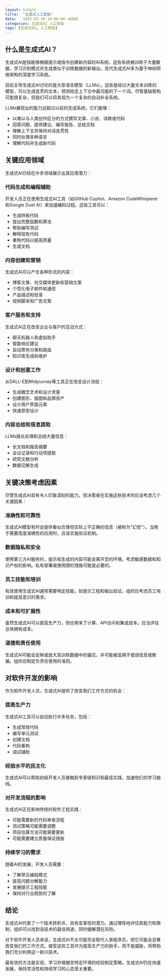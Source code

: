 ```yaml
---
layout: single
title:  "生成式人工智能"
date:   2025-03-30 10:00:00 +0800
categories: 生成式AI 人工智能
tags: [生成式AI, 人工智能]
---
```


## 什么是生成式AI？

生成式AI是指能够根据提示或指令创建新内容的AI系统。这些系统被训练于大量数据，学习识别模式并生成类似于训练数据的新输出。现代生成式AI多为基于神经网络架构的深度学习系统。

目前主导生成式AI讨论的是大型语言模型（LLMs）。这些是经过大量文本训练的模型，可以生成连贯的文本，预测给定上下文中最可能的下一个词。尽管基础架构可能很复杂，但我们可以将其视为一个复杂的自动补全系统。

LLMs展现出的能力远超过以前的生成系统，它们能够：
- 以难以与人类创作区分的方式撰写文章、小说、诗歌或代码
- 回答问题、提供建议、编写报告、总结文档
- 理解上下文并保持对话连贯性
- 同时处理多种语言
- 理解代码并生成新代码

## 关键应用领域

生成式AI已经在许多领域展示出其应用潜力：

### 代码生成和编程辅助

开发人员正在使用生成式AI工具（如GitHub Copilot、Amazon CodeWhisperer和Google Duet AI）来加速编码过程。这些工具可以：
- 生成样板代码
- 提出完整函数和算法
- 帮助编写测试
- 解释现有代码
- 重构代码以提高质量
- 生成文档

### 内容创建和营销

生成式AI可以产生各种形式的内容：
- 博客文章、社交媒体更新和营销文案
- 个性化电子邮件和通信
- 产品描述和目录
- 视频脚本和广告文案

### 客户服务和支持

生成式AI正在改变企业与客户的互动方式：
- 聊天机器人和虚拟助手
- 智能响应建议
- 自动票务分类和路由
- 知识库生成和维护

### 设计和创意工作

从DALL-E到Midjourney等工具正在改变设计流程：
- 生成概念艺术和设计灵感
- 创建图形、插图和品牌资产
- 设计用户界面元素
- 快速原型设计

### 内容总结和信息提取

LLMs擅长处理和总结大量信息：
- 长文档和报告摘要
- 会议记录和行动项提取
- 研究文献分析
- 数据见解生成

## 关键决策考虑因素

尽管生成式AI具有令人印象深刻的能力，但决策者在实施这些技术时应该考虑几个关键因素：

### 准确性和可靠性

生成式AI模型有时会提供看似合理但实际上不正确的信息（被称为"幻觉"）。当用于需要高度准确性的应用时，应该实施验证机制。

### 数据隐私和安全

使用第三方AI服务时，提示和生成的内容可能会离开您的环境。考虑敏感数据和知识产权的影响。私有部署或使用围栏措施可能是必要的。

### 员工技能和培训

有效使用生成式AI通常需要特定技能，如提示工程和输出验证。组织应考虑员工培训和提高意识的需求。

### 成本和可扩展性

虽然生成式AI可以提高生产力，但也带来了计算、API访问和集成成本。应当评估总体拥有成本。

### 道德和责任使用

生成式AI可能会反映或放大其训练数据中的偏见，并可能被滥用于错误信息或欺骗。组织应制定负责任使用的准则。

## 对软件开发的影响

作为软件开发人员，生成式AI提供了改变我们工作方式的机会：

### 提高生产力

生成式AI工具可以自动执行许多任务，包括：
- 生成常规代码
- 编写单元测试
- 创建文档
- 代码重构
- 调试辅助

### 经验水平的民主化

生成式AI可以帮助初级开发人员接触到专家级知识和最佳实践，加速他们的学习曲线。

### 对开发流程的影响

生成式AI正在影响传统的软件工程实践：
- 可能需要新的代码审查流程
- 测试策略可能需要调整
- 项目估算方法可能需要更新
- 可能需要建立质量保证措施

### 持续学习的需求

随着AI的发展，开发人员需要：
- 了解常见编程模式
- 提高问题分解能力
- 发展提示工程技能
- 保持对行业趋势的了解

## 结论

生成式AI代表了一个技术转折点，具有变革性的潜力。通过理性地评估其能力和限制，组织可以找到该技术的最佳用途，同时缓解潜在风险。

对于软件开发人员来说，生成式AI不太可能完全取代人类程序员，但它可能会显著改变我们的工作方式。接受这些工具作为提高生产力的助手，而不是威胁，将帮助我们充分利用这一新兴技术。

最有效的方法是实验、学习并根据您特定环境的经验制定策略。生成式AI仍在快速发展，保持灵活性和持续学习的心态至关重要。
